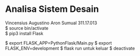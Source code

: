 # Analisa Sistem Desain
  
  
Vincensius Augustino Aron Sumual 311.17.013  
$ source bin/activate  
$ pip3 install Flask

$ export FLASK_APP=PythonFlask/Main.py
$ export FLASK_ENV=development
$ flask run
untuk keluar $ deactivate